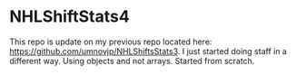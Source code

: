 # NHLShiftStats4
This repo is update on my previous repo located here: https://github.com/umnovjp/NHLShiftsStats3. I just started doing staff in a different way. Using objects and not arrays. Started from scratch. 